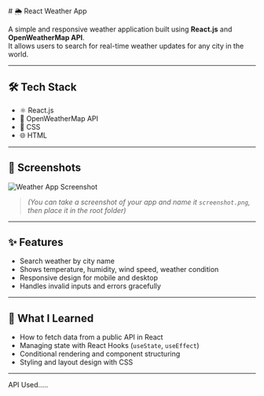  # 🌦️ React Weather App

A simple and responsive weather application built using **React.js** and **OpenWeatherMap API**.  
It allows users to search for real-time weather updates for any city in the world.

---

## 🛠️ Tech Stack

- ⚛️ React.js
- 📡 OpenWeatherMap API
- 🎨 CSS
- 🌐 HTML

---

## 📸 Screenshots

![Weather App Screenshot](./screenshot.png)

> *(You can take a screenshot of your app and name it `screenshot.png`, then place it in the root folder)*

---

## ✨ Features

- Search weather by city name
- Shows temperature, humidity, wind speed, weather condition
- Responsive design for mobile and desktop
- Handles invalid inputs and errors gracefully

---

## 🧠 What I Learned

- How to fetch data from a public API in React
- Managing state with React Hooks (`useState`, `useEffect`)
- Conditional rendering and component structuring
- Styling and layout design with CSS

---
API Used.....
